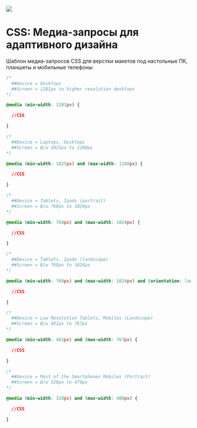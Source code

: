 ![](https://wordpress-developer.pp.ua/wp-content/uploads/media-queries-t1.png)

# CSS: Медиа-запросы для адаптивного дизайна

Шаблон медиа-запросов CSS для верстки макетов под настольные ПК, планшеты и мобильные телефоны:

```css
/*
  ##Device = Desktops
  ##Screen = 1281px to higher resolution desktops
*/

@media (min-width: 1281px) {

  //CSS

}

/*
  ##Device = Laptops, Desktops
  ##Screen = B/w 1025px to 1280px
*/

@media (min-width: 1025px) and (max-width: 1280px) {

  //CSS

}

/*
  ##Device = Tablets, Ipads (portrait)
  ##Screen = B/w 768px to 1024px
*/

@media (min-width: 768px) and (max-width: 1024px) {

  //CSS

}

/*
  ##Device = Tablets, Ipads (landscape)
  ##Screen = B/w 768px to 1024px
*/

@media (min-width: 768px) and (max-width: 1024px) and (orientation: landscape) {

  //CSS

}

/*
  ##Device = Low Resolution Tablets, Mobiles (Landscape)
  ##Screen = B/w 481px to 767px
*/

@media (min-width: 481px) and (max-width: 767px) {

  //CSS

}

/*
  ##Device = Most of the Smartphones Mobiles (Portrait)
  ##Screen = B/w 320px to 479px
*/

@media (min-width: 320px) and (max-width: 480px) {

  //CSS

}
```
